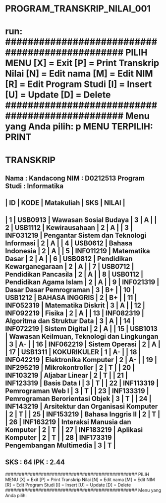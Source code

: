 # PROGRAM_TRANSKRIP_NILAI_001

run:
################################################
PILIH MENU
[X] = Exit
[P] = Print Transkrip Nilai
[N] = Edit nama
[M] = Edit NIM
[R] = Edit Program Studi
[I] = Insert
[U] = Update
[D] = Delete
################################################
Menu yang Anda pilih: p
MENU TERPILIH: PRINT
==========================================================================================
TRANSKRIP
==========================================================================================
Nama          : Kandacong
NIM           : D0212513
Program Studi : Informatika
------------------------------------------------------------------------------------------
| ID  | KODE       | Matakuliah                                         | SKS | NILAI |
------------------------------------------------------------------------------------------
|   1 | USB0913    | Wawasan Sosial Budaya                              |   3 | A     |
|   2 | USB1112    | Kewirausahaan                                      |   2 | A     |
|   3 | INF031219  | Pengantar Sistem dan Teknologi Informasi           |   2 | A     |
|   4 | USB0612    | Bahasa Indonesia                                   |   2 | A     |
|   5 | INF011219  | Matematika Dasar                                   |   2 | A     |
|   6 | USB0812    | Pendidikan Kewarganegaraan                         |   2 | A     |
|   7 | USB0712    | Pendidikan Pancasila                               |   2 | A     |
|   8 | USB0112    | Pendidikan Agama Islam                             |   2 | A     |
|   9 | INF021319  | Dasar Dasar Pemrograman                            |   3 | B+    |
|  10 | USB1212    | BAHASA INGGRIS                                     |   2 | B+    |
|  11 | INF052319  | Matematika Diskrit                                 |   3 | A     |
|  12 | INF092219  | Fisika                                             |   2 | A     |
|  13 | INF082319  | Algoritma dan Struktur Data                        |   3 | A     |
|  14 | INF072219  | Sistem Digital                                     |   2 | A     |
|  15 | USB1013    | Wawasan Keilmuan, Teknologi dan Lingkungan         |   3 | A-    |
|  16 | INF062219  | Sistem Operasi                                     |   2 | A     |
|  17 | USB1311    | KOKURIKULER                                        |   1 | A-    |
|  18 | INF042219  | Elektronika Komputer                               |   2 | A-    |
|  19 | INF295219  | Mikrokontroller                                    |   2 | T     |
|  20 | INF103219  | Aljabar Linear                                     |   2 | T     |
|  21 | INF123319  | Basis Data I                                       |   3 | T     |
|  22 | INF113319  | Pemrograman Web I                                  |   3 | T     |
|  23 | INF133319  | Pemrograman Berorientasi Objek                     |   3 | T     |
|  24 | INF143219  | Arsitektur dan Organisasi Komputer                 |   2 | T     |
|  25 | INF153219  | Bahasa Inggris II                                  |   2 | T     |
|  26 | INF163219  | Interaksi Manusia dan Komputer                     |   2 | T     |
|  27 | INF183219  | Aplikasi Komputer                                  |   2 | T     |
|  28 | INF173319  | Pengembangan Multimedia                            |   3 | T     |
------------------------------------------------------------------------------------------
SKS : 64
IPK : 2.44
------------------------------------------------------------------------------------------
################################################
PILIH MENU
[X] = Exit
[P] = Print Transkrip Nilai
[N] = Edit nama
[M] = Edit NIM
[R] = Edit Program Studi
[I] = Insert
[U] = Update
[D] = Delete
################################################
Menu yang Anda pilih: 
